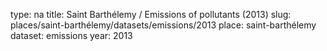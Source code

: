 type: na
title: Saint Barthélemy / Emissions of pollutants (2013)
slug: places/saint-barthélemy/datasets/emissions/2013
place: saint-barthélemy
dataset: emissions
year: 2013
